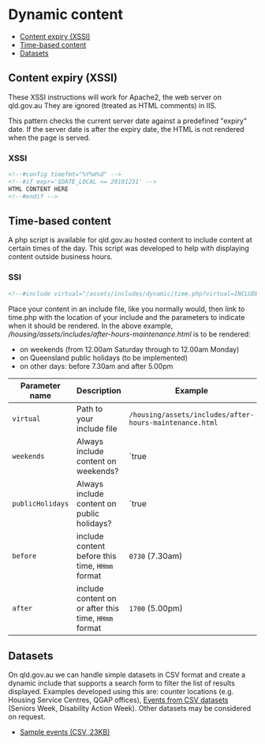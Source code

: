# Dynamic content

- [Content expiry (XSSI)](#content-expiry)
- [Time-based content](#time-based-content)
- [Datasets](#datasets)

## Content expiry (XSSI)
These XSSI instructions will work for Apache2, the web server on qld.gov.au
They are ignored (treated as HTML comments) in IIS.

This pattern checks the current server date against a predefined "expiry" date.
If the server date is after the expiry date, the HTML is not rendered when the page is served.
### XSSI
```html
<!--#config timefmt="%Y%m%d" -->
<!--#if expr='$DATE_LOCAL <= 20101231' -->
HTML CONTENT HERE
<!--#endif -->
```

## Time-based content
A php script is available for qld.gov.au hosted content to include content at certain times of the day.
This script was developed to help with displaying content outside business hours.
### SSI
```html
<!--#include virtual="/assets/includes/dynamic/time.php?virtual=INCLUDE_PATH&weekends=true&publicHolidays=true&before=HHmm&after=HHmm" -->
```

Place your content in an include file, like you normally would, then link to time.php with the location of your include and the parameters to indicate when it should be rendered.
In the above example, */housing/assets/includes/after-hours-maintenance.html* is to be rendered:

* on weekends (from 12.00am Saturday through to 12.00am Monday)
* on Queensland public holidays (to be implemented)
* on other days: before 7.30am and after 5.00pm

Parameter name | Description | Example
-------------- | ----------- | -------
`virtual` | Path to your include file | `/housing/assets/includes/after-hours-maintenance.html`
`weekends` | Always include content on weekends? |  `true | false`
`publicHolidays` | Always include content on public holidays? | `true | false`
`before` | include content before this time, `HHmm` format | `0730` (7.30am) 
`after` | include content on or after this time, `HHmm` format | `1700` (5.00pm) 

## Datasets
On qld.gov.au we can handle simple datasets in CSV format and create a dynamic include that supports a search form to filter the list of results displayed.
Examples developed using this are: counter locations (e.g. Housing Service Centres, QGAP offices), [Events from CSV datasets](https://govdex.gov.au/confluence/display/SSQSWE/Events+from+CSV+datasets) (Seniors Week, Disability Action Week).
Other datasets may be considered on request.

* [Sample events (CSV, 23KB)](attachments/seniors-week-events.csv)